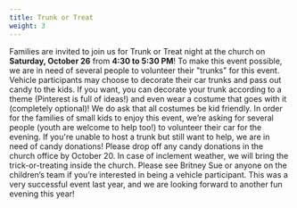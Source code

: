 ```yaml
---
title: Trunk or Treat
weight: 3
---
```


Families are invited to join us for Trunk or Treat night at the church on **Saturday, October 26** from **4:30 to 5:30 PM**! To make this event possible, we are in need of several people to volunteer their "trunks" for this event. Vehicle participants may choose to decorate their car trunks and pass out candy to the kids. If you want, you can decorate your trunk according to a theme (Pinterest is full of ideas!) and even wear a costume that goes with it (completely optional)! We do ask that all costumes be kid friendly. In order for the families of small kids to enjoy this event, we’re asking for several people (youth are welcome to help too!) to volunteer their car for the evening. If you're unable to host a trunk but still want to help, we are in need of candy donations! Please drop off any candy donations in the church office by October 20. In case of inclement weather, we will bring the trick-or-treating inside the church. Please see Britney Sue or anyone on the children’s team if you’re interested in being a vehicle participant. This was a very successful event last year, and we are looking forward to another fun evening this year!
